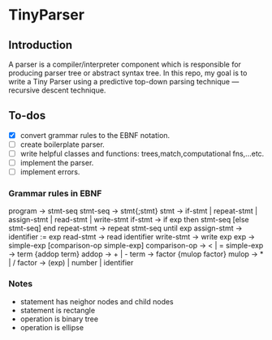 # TinyParser

## Introduction

A parser is a compiler/interpreter component which is responsible for producing parser tree or abstract syntax tree.
In this repo, my goal is to write a Tiny Parser using a predictive top-down parsing technique — recursive descent technique.

## To-dos

- [x] convert grammar rules to the EBNF notation.
- [ ] create boilerplate parser.
- [ ] write helpful classes and functions: trees,match,computational fns,...etc.
- [ ] implement the parser.
- [ ] implement errors.

### Grammar rules in EBNF

program -> stmt-seq
stmt-seq -> stmt{;stmt}
stmt -> if-stmt | repeat-stmt | assign-stmt | read-stmt | write-stmt
if-stmt -> if exp then stmt-seq [else stmt-seq] end
repeat-stmt -> repeat stmt-seq until exp
assign-stmt -> identifier := exp
read-stmt -> read identifier
write-stmt -> write exp
exp -> simple-exp [comparison-op simple-exp]
comparison-op -> < | =
simple-exp -> term {addop term}
addop -> + | -
term -> factor {mulop factor}
mulop -> \* | /
factor -> (exp) | number | identifier

### Notes

- statement has neighor nodes and child nodes
- statement is rectangle
- operation is binary tree
- operation is ellipse
